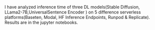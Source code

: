 I have analyzed  inference time of three DL models(Stable Diffusion, LLama2-7B,UniversalSentence Encoder ) on  5 difference serverless platforms(Baseten, Modal, HF Inference Endpoints, Runpod & Replicate). Results are in the jupyter notebooks.